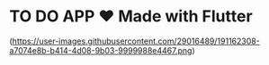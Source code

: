 # TO DO APP ❤️ Made with Flutter

(https://user-images.githubusercontent.com/29016489/191162308-a7074e8b-b414-4d08-9b03-9999988e4467.png)
